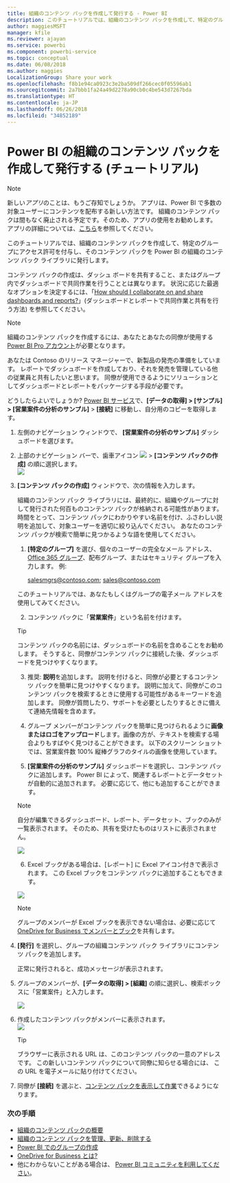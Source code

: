 ```yaml
---
title: 組織のコンテンツ パックを作成して発行する - Power BI
description: このチュートリアルでは、組織のコンテンツ パックを作成して、特定のグループにアクセスを制限し、そのコンテンツ パックを Power BI の組織のコンテンツ パック ライブラリに発行します。
author: maggiesMSFT
manager: kfile
ms.reviewer: ajayan
ms.service: powerbi
ms.component: powerbi-service
ms.topic: conceptual
ms.date: 06/08/2018
ms.author: maggies
LocalizationGroup: Share your work
ms.openlocfilehash: f8b1e94ca0923c3e2ba509df266cec0f05596ab1
ms.sourcegitcommit: 2a7bbb1fa24a49d2278a90cb0c4be543d7267bda
ms.translationtype: HT
ms.contentlocale: ja-JP
ms.lasthandoff: 06/26/2018
ms.locfileid: "34852189"
---
```

# <a name="create-and-publish-a-power-bi-organizational-content-pack-tutorial"></a>Power BI の組織のコンテンツ パックを作成して発行する (チュートリアル)
> [!NOTE]
> 新しい*アプリ*のことは、もうご存知でしょうか。 アプリは、Power BI で多数の対象ユーザーにコンテンツを配布する新しい方法です。 組織のコンテンツ パックは間もなく廃止される予定です。そのため、アプリの使用をお勧めします。 アプリの詳細については、[こちら](service-install-use-apps.md)を参照してください。
> 
> 

このチュートリアルでは、組織のコンテンツ パックを作成して、特定のグループにアクセス許可を付与し、そのコンテンツ パックを Power BI の組織のコンテンツ パック ライブラリに発行します。

コンテンツ パックの作成は、ダッシュ ボードを共有すること、またはグループ内でダッシュボードで共同作業を行うこととは異なります。 状況に応じた最適なオプションを決定するには、「[How should I collaborate on and share dashboards and reports?](service-how-to-collaborate-distribute-dashboards-reports.md)」(ダッシュボードとレポートで共同作業と共有を行う方法) を参照してください。

> [!NOTE]
> 組織のコンテンツ パックを作成するには、あなたとあなたの同僚が使用する [Power BI Pro アカウント](https://powerbi.microsoft.com/pricing)が必要となります。
> 
> 

あなたは Contoso のリリース マネージャーで、新製品の発売の準備をしています。  レポートでダッシュボードを作成しており、それを発売を管理している他の従業員と共有したいと思います。 同僚が使用できるようにソリューションとしてダッシュボードとレポートをパッケージする手段が必要です。 

どうしたらよいでしょうか? [Power BI サービス](https://powerbi.com)で、**[データの取得] > [サンプル] > [営業案件の分析のサンプル]** > **[接続]** に移動し、自分用のコピーを取得します。 

1. 左側のナビゲーション ウィンドウで、 **[営業案件の分析のサンプル]** ダッシュボードを選びます。
2. 上部のナビゲーション バーで、歯車アイコン ![](media/service-organizational-content-pack-create-and-publish/cog.png) > **[コンテンツ パックの作成]** の順に選択します。    
   ![](media/service-organizational-content-pack-create-and-publish/pbi_create_contpk.png)
3. **[コンテンツ パックの作成]** ウィンドウで、次の情報を入力します。  
   
   組織のコンテンツ パック ライブラリには、最終的に、組織やグループに対して発行された何百ものコンテンツ パックが格納される可能性があります。 時間をとって、コンテンツ パックにわかりやすい名前を付け、ふさわしい説明を追加して、対象ユーザーを適切に絞り込んでください。  あなたのコンテンツ パックが検索で簡単に見つかるような語を使用してください。
   
   1.  **[特定のグループ]** を選び、個々のユーザーの完全なメール アドレス、[Office 365 グループ](https://support.office.com/article/Create-a-group-in-Office-365-7124dc4c-1de9-40d4-b096-e8add19209e9)、配布グループ、またはセキュリティ グループを入力します。 例:
      
         salesmgrs@contoso.com; sales@contoso.com
      
      このチュートリアルでは、あなたもしくはグループの電子メール アドレスを使用してみてください。
   
   2.  コンテンツ パックに「**営業案件**」という名前を付けます。
   
      > [!TIP]
      > コンテンツ パックの名前には、ダッシュボードの名前を含めることをお勧めします。 そうすると、同僚がコンテンツ パックに接続した後、ダッシュボードを見つけやすくなります。
      > 
      > 
   
   3.  推奨: **説明**を追加します。 説明を付けると、同僚が必要とするコンテンツ パックを簡単に見つけやすくなります。 説明に加えて、同僚がこのコンテンツ パックを検索するときに使用する可能性があるキーワードを追加します。 同僚が質問したり、サポートを必要としたりするときに備えて連絡先情報を含めます。
   
   4.  グループ メンバーがコンテンツ パックを簡単に見つけられるように**画像またはロゴをアップロード**します。画像の方が、テキストを検索する場合よりもすばやく見つけることができます。 以下のスクリーン ショットでは、営業案件数 100% 縦棒グラフのタイルの画像を使用しています。
   
   5.  **[営業案件の分析のサンプル]** ダッシュボードを選択し、コンテンツ パックに追加します。  Power BI によって、関連するレポートとデータセットが自動的に追加されます。 必要に応じて、他にも追加することができます。
   
      > [!NOTE]
      >  自分が編集できるダッシュボード、レポート、データセット、ブックのみが一覧表示されます。 そのため、共有を受けたものはリストに表示されません。
      > 
      > 
   
      ![](media/service-organizational-content-pack-create-and-publish/cpwindow.png) 
   
   6. Excel ブックがある場合は、[レポート] に Excel アイコン付きで表示されます。 この Excel ブックをコンテンツ パックに追加することもできます。
   
     ![](media/service-organizational-content-pack-create-and-publish/pbi_orgcontpkexcel.png)
   
      > [!NOTE]
      > グループのメンバーが Excel ブックを表示できない場合は、必要に応じて [OneDrive for Business でメンバーとブック](https://support.office.com/en-us/article/Share-documents-or-folders-in-Office-365-1fe37332-0f9a-4719-970e-d2578da4941c)を共有します。
      > 
      > 
4. **[発行]** を選択し、グループの組織コンテンツ パック ライブラリにコンテンツ パックを追加します。  
   
   正常に発行されると、成功メッセージが表示されます。 
5. グループのメンバーが、**[データの取得] > [組織]** の順に選択し、検索ボックスに「営業案件」と入力します。
   
   ![](media/service-organizational-content-pack-create-and-publish/cp_searchbox.png) 
6. 作成したコンテンツ パックがメンバーに表示されます。  
   ![](media/service-organizational-content-pack-create-and-publish/powerbi-find-content-pack-organization.png) 
   
   > [!TIP]
   > ブラウザーに表示される URL は、このコンテンツ パックの一意のアドレスです。  この新しいコンテンツ パックについて同僚に知らせる場合には、  この URL を電子メールに貼り付けてください。
   > 
   > 
7. 同僚が **[接続]** を選ぶと、[コンテンツ パックを表示して作業](service-organizational-content-pack-copy-refresh-access.md)できるようになります。 

### <a name="next-steps"></a>次の手順
* [組織のコンテンツ パックの概要](service-organizational-content-pack-introduction.md)  
* [組織のコンテンツ パックを管理、更新、削除する](service-organizational-content-pack-manage-update-delete.md)  
* [Power BI でのグループの作成](service-create-distribute-apps.md)  
* [OneDrive for Business とは?](https://support.office.com/en-us/article/What-is-OneDrive-for-Business-187f90af-056f-47c0-9656-cc0ddca7fdc2)
* 他にわからないことがある場合は、 [Power BI コミュニティを利用してください](http://community.powerbi.com/)。

